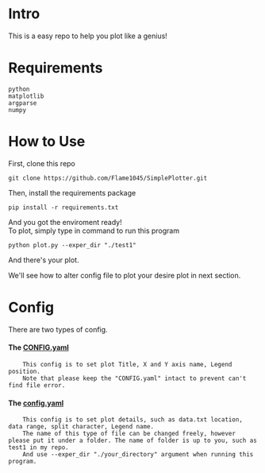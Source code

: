 # Intro
This is a easy repo to help you plot like a genius!

# Requirements
```
python
matplotlib
argparse
numpy
``` 

# How to Use
  First, clone this repo
  ```
  git clone https://github.com/Flame1045/SimplePlotter.git
  ```
  
  Then, install the requirements package
  ```
  pip install -r requirements.txt
  ```
  
  And you got the enviroment ready!   
  To plot, simply type in command to run this program
  ```
  python plot.py --exper_dir "./test1"
  ```
  And there's your plot.  
  
  We'll see how to alter config file to plot your desire plot in next section.  
  
# Config
  There are two types of config.  
  #### The [CONFIG.yaml](https://github.com/Flame1045/SimplePlotter/blob/main/CONFIG.yaml) 
        This config is to set plot Title, X and Y axis name, Legend position.  
        Note that please keep the "CONFIG.yaml" intact to prevent can't find file error.
  #### The [config.yaml](https://github.com/Flame1045/SimplePlotter/blob/main/test1/config_subplot1.yaml) 
        This config is to set plot details, such as data.txt location, data range, split character, Legend name.  
        The name of this type of file can be changed freely, however please put it under a folder. The name of folder is up to you, such as test1 in my repo.  
        And use --exper_dir "./your_directory" argument when running this program.  
  
  
  

